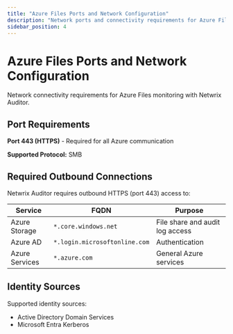 ```yaml
---
title: "Azure Files Ports and Network Configuration"
description: "Network ports and connectivity requirements for Azure Files monitoring"
sidebar_position: 4
---
```


# Azure Files Ports and Network Configuration

Network connectivity requirements for Azure Files monitoring with Netwrix Auditor.

## Port Requirements

**Port 443 (HTTPS)** - Required for all Azure communication

**Supported Protocol:** SMB

## Required Outbound Connections

Netwrix Auditor requires outbound HTTPS (port 443) access to:

| Service | FQDN | Purpose |
|---------|------|---------|
| Azure Storage | `*.core.windows.net` | File share and audit log access |
| Azure AD | `*.login.microsoftonline.com` | Authentication |
| Azure Services | `*.azure.com` | General Azure services |

## Identity Sources

Supported identity sources:
- Active Directory Domain Services
- Microsoft Entra Kerberos
